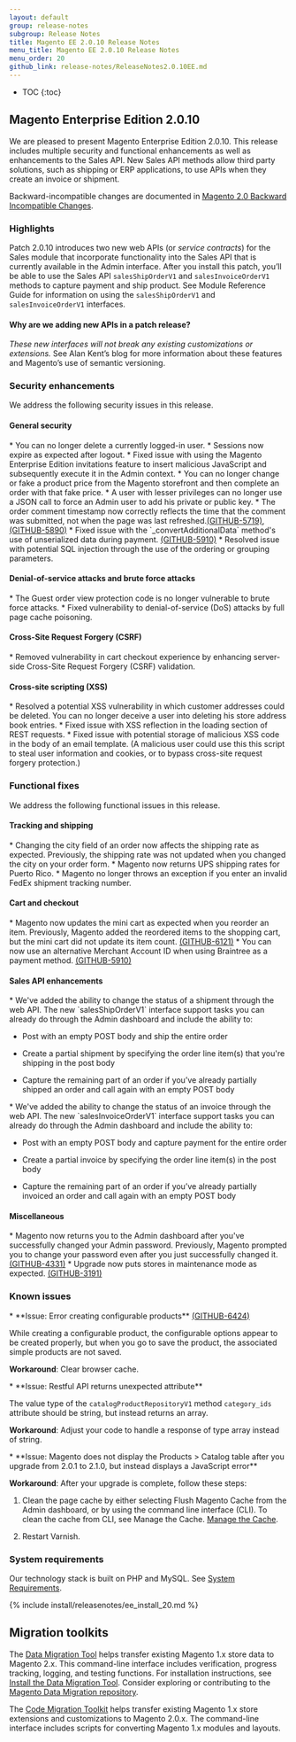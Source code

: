 ```yaml
---
layout: default
group: release-notes
subgroup: Release Notes
title: Magento EE 2.0.10 Release Notes
menu_title: Magento EE 2.0.10 Release Notes
menu_order: 20
github_link: release-notes/ReleaseNotes2.0.10EE.md
---
```

*	TOC
{:toc}


## Magento Enterprise Edition 2.0.10
We are pleased to present Magento Enterprise Edition 2.0.10. This release includes multiple security and functional enhancements as well as enhancements to the Sales API. New Sales API methods allow third party solutions, such as shipping or ERP applications, to use APIs when they create an invoice or shipment. 



Backward-incompatible changes are documented in <a href="{{ page.baseurl }}release-notes/changes_2.0.html" target="_blank">Magento 2.0 Backward Incompatible Changes</a>.

### Highlights

Patch 2.0.10 introduces two new web APIs (or <i>service contracts</i>) for the Sales module that incorporate functionality into the Sales API that is currently available in the Admin interface. After you install this patch, you’ll be able to use the Sales API `salesShipOrderV1` and `salesInvoiceOrderV1` methods to capture payment and ship product. See Module Reference Guide for information on using the `salesShipOrderV1` and `salesInvoiceOrderV1` interfaces. 

#### Why are we adding new APIs in a patch release?

<i>These new interfaces will not break any existing customizations or extensions.</i>  See Alan Kent’s blog for more information about these features and Magento’s use of semantic versioning. 




### Security enhancements

We address the following security issues in this release. 

#### General security 


<!--- 57811 -->* You can no longer delete a currently logged-in user. 

<!--- 56930 -->* Sessions now expire as expected after logout.

<!--- 57582/1488 -->* Fixed issue with using the Magento Enterprise Edition invitations feature to insert malicious JavaScript and subsequently execute it in the Admin context.


<!--- 57566/1533-->* You can no longer change or fake a product price from the Magento storefront and then complete an order with that fake price. 


<!--- 56902 -->* A user with lesser privileges can no longer use a JSON call to force an Admin user to add his private or public key.

<!--- 56700 -->* The order comment timestamp now correctly reflects the time that the comment was submitted, not when the page was last refreshed.<a href="https://github.com/magento/magento2/issues/5719" target="_blank">(GITHUB-5719)</a>, <a href="https://github.com/magento/magento2/issues/5890" target="_blank">(GITHUB-5890)</a>


<!--- 56851 -->* Fixed issue with the `_convertAdditionalData` method's use of unserialized data during payment. <a href="https://github.com/magento/magento2/issues/5910" target="_blank">(GITHUB-5910)</a>


<!--- 56542/1480 -->* Resolved issue with potential SQL injection through the use of the ordering or grouping parameters.


#### Denial-of-service attacks and brute force attacks

<!--- 57464 -->* The Guest order view protection code is no longer vulnerable to brute force attacks. 

<!--- 57303 -->* Fixed vulnerability to denial-of-service (DoS) attacks by full page cache poisoning. 


#### Cross-Site Request Forgery  (CSRF)

<!--- 45757 -->* Removed vulnerability in cart checkout experience by enhancing server-side Cross-Site Request Forgery (CSRF) validation.



#### Cross-site scripting  (XSS)

<!--- 57580/1433 -->* Resolved a potential XSS vulnerability in which customer addresses could be deleted. You can no longer deceive a user into deleting his store address book entries.

<!--- 57803/1539 -->* Fixed issue with XSS reflection in the loading section of REST requests.


<!--- 57363 -->*  Fixed issue with potential storage of malicious XSS code in the body of an email template. (A malicious user could use this this script to steal user information and cookies, or to bypass cross-site request forgery protection.)



### Functional fixes

We address the following functional issues in this release.




#### Tracking and shipping 

<!--- 57098 -->* Changing the city field of an order now affects the shipping rate as expected. Previously, the shipping rate was not updated when you changed the city on your order form. 

<!--- 56908 -->* Magento now returns UPS shipping rates for Puerto Rico.

<!--- 57461 -->* Magento no longer throws an exception if you enter an invalid FedEx shipment tracking number.



#### Cart and checkout

<!--- 56953 -->* Magento now updates the mini cart as expected when you reorder an item. Previously, Magento added the reordered items to the shopping cart, but the mini cart did not update its item count. <a href="https://github.com/magento/magento2/issues/6121" target="_blank">(GITHUB-6121)</a>

 
<!--- 56911 -->* You can now use an alternative Merchant Account ID when using Braintree as a payment method. <a href="https://github.com/magento/magento2/issues/5910" target="_blank">(GITHUB-5910)</a>


#### Sales API enhancements

<!--- 56429 -->*  We've added the ability to change the status of a shipment through the web API.  The new `salesShipOrderV1` interface support tasks you can already do through the Admin dashboard and include the ability to:  

* Post with an empty POST body and ship the entire order

* Create a partial shipment by specifying the order line item(s) that you're shipping in the post body

* Capture the remaining part of an order if you’ve already partially shipped an order and call again with an empty POST body



<!--- 56428 -->*  We've added the ability to change the status of an invoice through the web API.  The new `salesInvoiceOrderV1` interface support tasks you can already do through the Admin dashboard and include the ability to:  

* Post with an empty POST body and capture payment for the entire order

* Create a partial invoice by specifying the order line item(s) in the post body

* Capture the remaining part of an order if you’ve already partially invoiced an order and call again with an empty POST body




#### Miscellaneous


<!--- 57065 -->* Magento now returns you to the Admin dashboard after you've successfully changed your Admin password. Previously, Magento prompted you to change your password even after you just successfully changed it. <a href="https://github.com/magento/magento2/issues/4331" target="_blank">(GITHUB-4331)</a>

<!--- 57579 -->* Upgrade now puts stores in maintenance mode as expected. <a href="https://github.com/magento/magento2/issues/3191" target="_blank">(GITHUB-3191)</a>





<!--- Omitted (can't be reproduced or won't fix) 57800 (CLONES: 58314, 58798, 58695, 58883) (CANNOT REPRO: 53971, 53431) (INTERNAL ONLY: 58674, 58816, 558874, 56759, 58167, 57879, 57577, 57568, 57294, 57546), 57303, 55862, 52239, 58626, 58625, 58666, 58933, 58923 (WONT FIX: 58671-->

### Known issues


<!--- 58017 -->* **Issue: Error creating configurable products** <a href="https://github.com/magento/magento2/issues/6424" target="_blank">(GITHUB-6424)</a>

While creating a configurable product, the configurable options appear to be created properly, but when you go to save the product, the associated simple products are not saved.


**Workaround**: Clear browser cache. 



<!--- 56853 -->* **Issue: Restful API returns unexpected attribute**

The value type of the `catalogProductRepositoryV1` method `category_ids` attribute should be string, but instead returns an array. 

**Workaround**: Adjust your code to handle a response of type array instead of string. 



<!--- 54618 -->* **Issue: Magento does not display the Products > Catalog table after you upgrade from 2.0.1 to 2.1.0, but instead displays a JavaScript error** 

**Workaround**: After your upgrade is complete, follow these steps:

1. Clean the page cache by either selecting Flush Magento Cache from the Admin dashboard, or by using the command line interface (CLI). To clean the cache from CLI, see Manage the Cache. <a href="{{ page.baseurl }}config-guide/cli/config-cli-subcommands-cache.html" target="_blank">Manage the Cache</a>.


2. Restart Varnish. 





### System requirements
Our technology stack is built on PHP and MySQL. See
<a href="{{ page.baseurl }}install-gde/system-requirements.html" target="_blank">System Requirements</a>.


{% include install/releasenotes/ee_install_20.md %}



## Migration toolkits
The <a href="{{ page.baseurl }}migration/migration-migrate.html" target="_blank">Data Migration Tool</a> helps transfer existing Magento 1.x store data to Magento 2.x. This command-line interface includes verification, progress tracking, logging, and testing functions. For installation instructions, see  <a href="{{ page.baseurl }}migration/migration-tool-install.html" target="_blank">Install the Data Migration Tool</a>. Consider exploring or contributing to the <a href="https://github.com/magento/data-migration-tool" target="_blank"> Magento Data Migration repository</a>.

The <a href="https://github.com/magento/code-migration" target="_blank">Code Migration Toolkit</a> helps transfer existing Magento 1.x store extensions and customizations to Magento 2.0.x. The command-line interface includes scripts for converting Magento 1.x modules and layouts.
